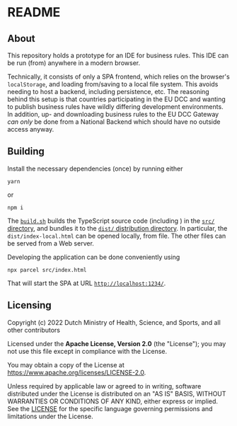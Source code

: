 # README

## About

This repository holds a prototype for an IDE for business rules.
This IDE can be run (from) anywhere in a modern browser.

Technically, it consists of only a SPA frontend, which relies on the browser's `localStorage`, and loading from/saving to a local file system.
This avoids needing to host a backend, including persistence, etc.
The reasoning behind this setup is that countries participating in the EU DCC and wanting to publish business rules have wildly differing development environments.
In addition, up- and downloading business rules to the EU DCC Gateway _can only_ be done from a National Backend which should have no outside access anyway.


## Building

Install the necessary dependencies (once) by running either

    yarn

or

    npm i

The [`build.sh`](./build.sh) builds the TypeScript source code (including ) in the [`src/` directory](./src/), and bundles it to the [`dist/` distribution directory](./dist/).
In particular, the `dist/index-local.html` can be opened locally, from file.
The other files can be served from a Web server.

Developing the application can be done conveniently using

    npx parcel src/index.html

That will start the SPA at URL [`http://localhost:1234/`](http://localhost:1234/).


## Licensing

Copyright (c) 2022 Dutch Ministry of Health, Science, and Sports, and all other contributors

Licensed under the **Apache License, Version 2.0** (the "License"); you may not use this file except in compliance with the License.

You may obtain a copy of the License at https://www.apache.org/licenses/LICENSE-2.0.

Unless required by applicable law or agreed to in writing, software distributed under the License is distributed on an "AS IS"
BASIS, WITHOUT WARRANTIES OR CONDITIONS OF ANY KIND, either express or implied. See the [LICENSE](./LICENSE) for the specific
language governing permissions and limitations under the License.


